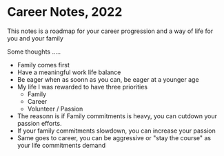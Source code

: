 # Career Notes, 2022

This notes is a roadmap for your career progression and a way of life for you and your family


Some thoughts .....

- Family comes first
- Have a meaningful work life balance
- Be eager when as soonn as you can, be eager at a younger age
- My life I was rewarded to have three priorities 
  - Family
  - Career
  - Volunteer / Passion
- The reasonn is if Family commitments is heavy, you can cutdown your passion efforts.
- If your family commitments slowdown, you can increase your passion
- Same goes to career, you can be aggressive or "stay the course" as your life commitments demand
